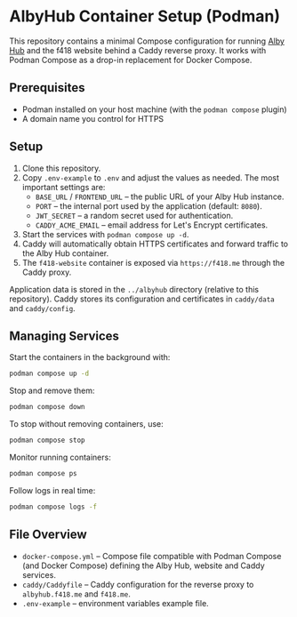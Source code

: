 # AlbyHub Container Setup (Podman)

This repository contains a minimal Compose configuration for running [Alby Hub](https://github.com/getAlby/hub) and the f418 website behind a Caddy reverse proxy. It works with Podman Compose as a drop-in replacement for Docker Compose.

## Prerequisites

- Podman installed on your host machine (with the `podman compose` plugin)
- A domain name you control for HTTPS

## Setup

1. Clone this repository.
2. Copy `.env-example` to `.env` and adjust the values as needed. The most important settings are:
   - `BASE_URL` / `FRONTEND_URL` – the public URL of your Alby Hub instance.
   - `PORT` – the internal port used by the application (default: `8080`).
   - `JWT_SECRET` – a random secret used for authentication.
   - `CADDY_ACME_EMAIL` – email address for Let's Encrypt certificates.
3. Start the services with `podman compose up -d`.
4. Caddy will automatically obtain HTTPS certificates and forward traffic to the Alby Hub container.
5. The `f418-website` container is exposed via `https://f418.me` through the Caddy proxy.

Application data is stored in the `../albyhub` directory (relative to this repository). Caddy stores its configuration and certificates in `caddy/data` and `caddy/config`.
## Managing Services

Start the containers in the background with:

```bash
podman compose up -d
```

Stop and remove them:

```bash
podman compose down
```

To stop without removing containers, use:

```bash
podman compose stop
```

Monitor running containers:

```bash
podman compose ps
```

Follow logs in real time:

```bash
podman compose logs -f
```


## File Overview

- `docker-compose.yml` – Compose file compatible with Podman Compose (and Docker Compose) defining the Alby Hub, website and Caddy services.
- `caddy/Caddyfile` – Caddy configuration for the reverse proxy to `albyhub.f418.me` and `f418.me`.
- `.env-example` – environment variables example file.

